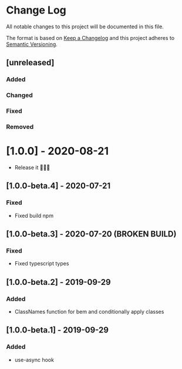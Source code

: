 # Change Log

All notable changes to this project will be documented in this file.

The format is based on [Keep a Changelog](http://keepachangelog.com/)
and this project adheres to [Semantic Versioning](http://semver.org/).

## [unreleased]

### Added

### Changed

### Fixed

### Removed

# [1.0.0] - 2020-08-21

- Release it 🚀🚀🚀

## [1.0.0-beta.4] - 2020-07-21

### Fixed

- Fixed build npm

## [1.0.0-beta.3] - 2020-07-20 (BROKEN BUILD)

### Fixed

- Fixed typescript types

## [1.0.0-beta.2] - 2019-09-29

### Added

- ClassNames function for bem and conditionally apply classes

## [1.0.0-beta.1] - 2019-09-29

### Added

- use-async hook
